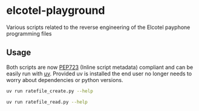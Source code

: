 # elcotel-playground

Various scripts related to the reverse engineering of the Elcotel payphone programming files

## Usage

Both scripts are now [PEP723](https://peps.python.org/pep-0723/) (Inline script metadata) compliant and can be easily run with [uv](https://docs.astral.sh/uv/). Provided uv is installed the end user no longer needs to worry about dependencies or python versions.

```bash
uv run ratefile_create.py --help
```

```bash
uv run ratefile_read.py --help
```
